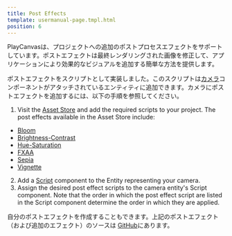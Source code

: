 ```yaml
---
title: Post Effects
template: usermanual-page.tmpl.html
position: 6
---
```


PlayCanvasは、プロジェクトへの追加のポストプロセスエフェクトをサポートしています。ポストエフェクトは最終レンダリングされた画像を修正して、アプリケーションにより効果的なビジュアルを追加する簡単な方法を提供します。

ポストエフェクトをスクリプトとして実装しました。このスクリプトは[カメラ][1]コンポーネントがアタッチされているエンティティに追加できます。カメラにポストエフェクトを追加するには、以下の手順を参照してください。

1. Visit the [Asset Store][2] and add the required scripts to your project. The post effects available in the Asset Store include:
  * [Bloom][3]
  * [Brightness-Contrast][4]
  * [Hue-Saturation][5]
  * [FXAA][6]
  * [Sepia][7]
  * [Vignette][8]
2. Add a [Script][9] component to the Entity representing your camera.
3. Assign the desired post effect scripts to the camera entity's Script component. Note that the order in which the post effect script are listed in the Script component determine the order in which they are applied.

自分のポストエフェクトを作成することもできます。上記のポストエフェクト（および追加のエフェクト）のソースは [GitHub][10]にあります。

[1]: /user-manual/packs/components/camera
[2]: https://store.playcanvas.com/?tags=script
[3]: /user-manual/graphics/posteffects/bloom
[4]: /user-manual/graphics/posteffects/brightness_contrast
[5]: /user-manual/graphics/posteffects/hue_saturation
[6]: /user-manual/graphics/posteffects/fxaa
[7]: /user-manual/graphics/posteffects/sepia
[8]: /user-manual/graphics/posteffects/vignette
[9]: /user-manual/packs/components/script
[10]: https://github.com/playcanvas/engine/tree/master/scripts/posteffects

